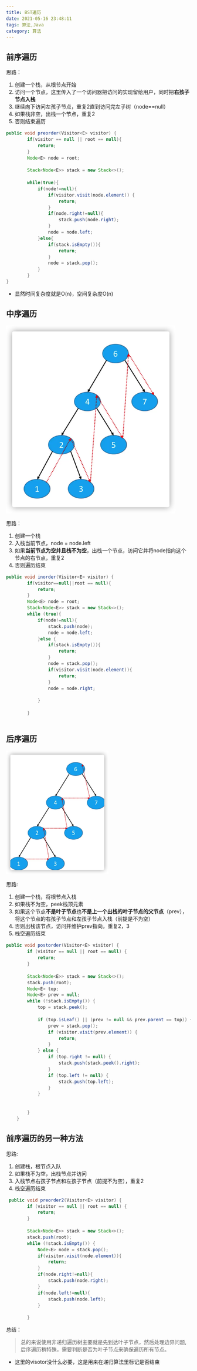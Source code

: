 ```yaml
---
title: BST遍历
date: 2021-05-16 23:48:11
tags: 算法,Java
category: 算法
---
```


## 前序遍历

思路：

1. 创建一个栈，从根节点开始
2. 访问一个节点，这里传入了一个访问器把访问的实现留给用户，同时把**右孩子节点入栈**
3. 继续向下访问左孩子节点，重复2直到访问完左子树（node==null）
4. 如果栈非空，出栈一个节点，重复2
5. 否则结束遍历



```java
public void preorder(Visitor<E> visitor) {
		if(visitor == null || root == null){
			return;
		}
		Node<E> node = root;

		Stack<Node<E>> stack = new Stack<>();

		while(true){
			if(node!=null){
				if(visitor.visit(node.element)) {
                    return;
                }
				if(node.right!=null){
					stack.push(node.right);
				}
				node = node.left;
			}else{
				if(stack.isEmpty()){
					return;
				}
				node = stack.pop();
			}
		}
}
```



- 显然时间复杂度就是O(n)，空间复杂度O(n)



## 中序遍历

<img src="https://raw.githubusercontent.com/C1EYE/figureBed/main/img/20210514185053.png" alt="image-20210514185053824" style="zoom:50%;" />



思路：

1. 创建一个栈
2. 入栈当前节点，node = node.left
3. 如果**当前节点为空并且栈不为空**，出栈一个节点，访问它并将node指向这个节点的右节点，重复2
4. 否则遍历结束



```java
public void inorder(Visitor<E> visitor) {
	    if(visitor==null||root == null){
            return;
        }
        Node<E> node = root;
        Stack<Node<E>> stack = new Stack<>();
	    while (true){
	        if(node!=null){
                stack.push(node);
                node = node.left;
            }else {
	            if(stack.isEmpty()){
                    return;
                }
                node = stack.pop();
	            if(visitor.visit(node.element)){
                    return;
                }
				node = node.right;

            }

	    }
	   
```



## 后序遍历



<img src="https://raw.githubusercontent.com/C1EYE/figureBed/main/img/20210514194526.png" alt="image-20210514194526599" style="zoom:33%;" />

思路:

1. 创建一个栈，将根节点入栈
2. 如果栈不为空，peek栈顶元素
3. 如果这个节点**不是叶子节点**也**不是上一个出栈的叶子节点的父节点**（prev），将这个节点的右孩子节点和左孩子节点入栈（前提是不为空）
4. 否则出栈该节点，访问并维护prev指向，重复2，3
5. 栈空遍历结束



```java
public void postorder(Visitor<E> visitor) {
        if (visitor == null || root == null) {
            return;
        }

        Stack<Node<E>> stack = new Stack<>();
        stack.push(root);
        Node<E> top;
        Node<E> prev = null;
        while (!stack.isEmpty()) {
            top = stack.peek();

            if (top.isLeaf() || (prev != null && prev.parent == top)) {
                prev = stack.pop();
                if (visitor.visit(prev.element)) {
                    return;
                }
            } else {
                if (top.right != null) {
                    stack.push(stack.peek().right);
                }
                if (top.left != null) {
                    stack.push(top.left);
                }
            }


        }
    }
```



## 前序遍历的另一种方法

思路:

1. 创建栈，根节点入队
2. 如果栈不为空，出栈节点并访问
3. 入栈节点右孩子节点和左孩子节点（前提不为空），重复2
4. 栈空遍历结束

```java
 public void preorder2(Visitor<E> visitor) {
        if (visitor == null || root == null) {
            return;
        }

        Stack<Node<E>> stack = new Stack<>();
        stack.push(root);
        while (!stack.isEmpty()) {
            Node<E> node = stack.pop();
            if(visitor.visit(node.element)){
                return;
            }
            if(node.right!=null){
                stack.push(node.right);
            }
            if(node.left!=null){
                stack.push(node.left);
            }

        }
```









总结：

> 总的来说使用非递归遍历树主要就是先到达叶子节点，然后处理边界问题,后序遍历稍特殊，需要判断是否为叶子节点来确保遍历所有节点。



- 这里的visotor没什么必要，这是用来在递归算法里标记是否结束